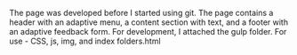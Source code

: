 
The page was developed before I started using git. The page contains a header with an adaptive menu, a content section with text, and a footer with an adaptive feedback form. For development, I attached the gulp folder. For use - CSS, js, img, and index folders.html